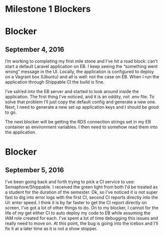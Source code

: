# Milestone 1 Blockers

# Blocker 
## September 4, 2016

I’m working to completing my first mile stone and I’ve hit a road block: can’t start a default Laravel application on EB. I keep seeing the “something went wrong” message in the UI. Locally, the application is configured to deploy on a Vagrant box (Ubuntu) and all is well: not the case on EB. When I run the application through Shippable CI the build is fine.

I’ve ssh’ed into the EB server and started to look around inside the application. The first thing I’ve noticed, and it is an oddity, not .env file. To solve that problem I’ll just copy the default config and generate a new one. Next, I need to generate a new set up application keys and I should be good to go.

The next blocker will be getting the RDS connection strings set in my EB container as environment variables. I then need to somehow read them into the application.

# Blocker 
## September 5, 2016

I've been going back and forth trying to pick a CI service to use: Semaphore/Shippable. I received the green light from both I'd be treated as a student for the duration of the semester. Ok, so I've noticed it is not super fast to dig into error logs with the first CI, second CI reports directly into the UI: enter speed. I think it is by far faster to get the CI report directly on screen, I've got a lot of other things to do. On to my blocker, I cannot for the life of my get either CI to auto deploy my code to EB while assuming the IAM role created for each. I've spent a lot of time debugging this issues and really need to move on. At this point, the bug is going into the icebox and I'll fix it at a later time as it is not a show stopper.   